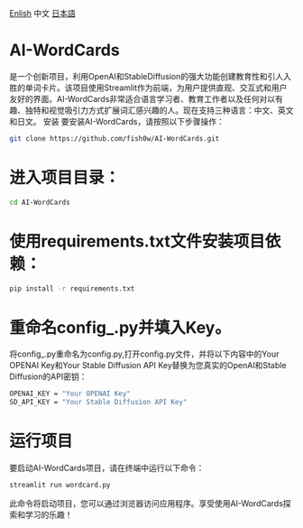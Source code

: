 [Enlish](./README.md) 中文 [日本語](./README_JP.md)
# AI-WordCards
是一个创新项目，利用OpenAI和StableDiffusion的强大功能创建教育性和引人入胜的单词卡片。该项目使用Streamlit作为前端，为用户提供直观、交互式和用户友好的界面。AI-WordCards非常适合语言学习者、教育工作者以及任何对以有趣、独特和视觉吸引力方式扩展词汇感兴趣的人。现在支持三种语言：中文、英文和日文。
安装
要安装AI-WordCards，请按照以下步骤操作：
```bash 
git clone https://github.com/fish0w/AI-WordCards.git
```
# 进入项目目录：
```bash 
cd AI-WordCards
```
# 使用requirements.txt文件安装项目依赖：
```bash 
pip install -r requirements.txt
```
# 重命名config_.py并填入Key。
将config_.py重命名为config.py,打开config.py文件，并将以下内容中的Your OPENAI Key和Your Stable Diffusion API Key替换为您真实的OpenAI和Stable Diffusion的API密钥：
```bash
OPENAI_KEY = "Your OPENAI Key"
SD_API_KEY = "Your Stable Diffusion API Key"
```
# 运行项目
要启动AI-WordCards项目，请在终端中运行以下命令：
```bash
streamlit run wordcard.py
```
此命令将启动项目，您可以通过浏览器访问应用程序。享受使用AI-WordCards探索和学习的乐趣！
